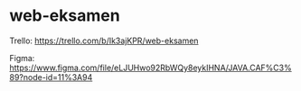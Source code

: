 # web-eksamen


Trello:
https://trello.com/b/Ik3ajKPR/web-eksamen

Figma:
https://www.figma.com/file/eLJUHwo92RbWQy8eykIHNA/JAVA.CAF%C3%89?node-id=11%3A94
